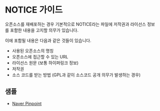 # NOTICE 가이드

오픈소스를 재배포하는 경우 기본적으로 NOTICE라는 파일에 저작권과 라이선스 정보를 포함한 내용을 고지할 의무가 있습니다. 

이에 포함될 내용은 다음과 같은 것들이 있습니다.
- 사용된 오픈소스의 명칭
- 오픈소스에 접근할 수 있는 URL
- 라이선스 원문 (보통 하이퍼링크 정보)
- 저작권 
- 소스 코드를 받는 방법 (GPL과 같이 소스코드 공개 의무가 발생하는 경우)

## 샘플
- [Naver Pinpoint](https://github.com/pinpoint-apm/pinpoint/blob/master/NOTICE)